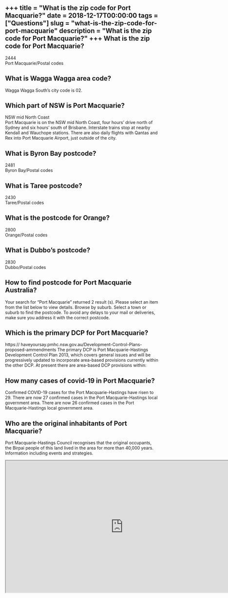 +++
title = "What is the zip code for Port Macquarie?"
date = 2018-12-17T00:00:00
tags = ["Questions"]
slug = "what-is-the-zip-code-for-port-macquarie"
description = "What is the zip code for Port Macquarie?"
+++
What is the zip code for Port Macquarie?
----------------------------------------

2444  
Port Macquarie/Postal codes

What is Wagga Wagga area code?
------------------------------

Wagga Wagga South’s city code is 02.

Which part of NSW is Port Macquarie?
------------------------------------

NSW mid North Coast  
Port Macquarie is on the NSW mid North Coast, four hours’ drive north of Sydney and six hours’ south of Brisbane. Interstate trains stop at nearby Kendall and Wauchope stations. There are also daily flights with Qantas and Rex into Port Macquarie Airport, just outside of the city.

What is Byron Bay postcode?
---------------------------

2481  
Byron Bay/Postal codes

What is Taree postcode?
-----------------------

2430  
Taree/Postal codes

What is the postcode for Orange?
--------------------------------

2800  
Orange/Postal codes

What is Dubbo’s postcode?
-------------------------

2830  
Dubbo/Postal codes

How to find postcode for Port Macquarie Australia?
--------------------------------------------------

Your search for “Port Macquarie” returned 2 result (s). Please select an item from the list below to view details. Browse by suburb. Select a town or suburb to find the postcode. To avoid any delays to your mail or deliveries, make sure you address it with the correct postcode.

Which is the primary DCP for Port Macquarie?
--------------------------------------------

https:// haveyoursay.pmhc.nsw.gov.au/Development-Control-Plans-proposed-ammendments The primary DCP is Port Macquarie-Hastings Development Control Plan 2013, which covers general issues and will be progressively updated to incorporate area-based provisions currently within the other DCP. At present there are area-based DCP provisions within:

How many cases of covid-19 in Port Macquarie?
---------------------------------------------

Confirmed COVID-19 cases for the Port Macquarie-Hastings have risen to 29. There are now 27 confirmed cases in the Port Macquarie-Hastings local government area. There are now 26 confirmed cases in the Port Macquarie-Hastings local government area.

Who are the original inhabitants of Port Macquarie?
---------------------------------------------------

Port Macquarie-Hastings Council recognises that the original occupants, the Birpai people of this land lived in the area for more than 40,000 years. Information including events and strategies.

<iframe allow="accelerometer; autoplay; clipboard-write; encrypted-media; gyroscope; picture-in-picture" allowfullscreen="" class="__youtube_prefs__  epyt-is-override  no-lazyload" data-no-lazy="1" data-origheight="433" data-origwidth="770" data-skipgform_ajax_framebjll="" height="433" id="_ytid_82382" loading="lazy" src="https://www.youtube.com/embed/cveH86zOlZE?enablejsapi=1&autoplay=0&cc_load_policy=0&cc_lang_pref=&iv_load_policy=1&loop=0&modestbranding=0&rel=1&fs=1&playsinline=0&autohide=2&theme=dark&color=red&controls=1&" title="YouTube player" width="770"></iframe>